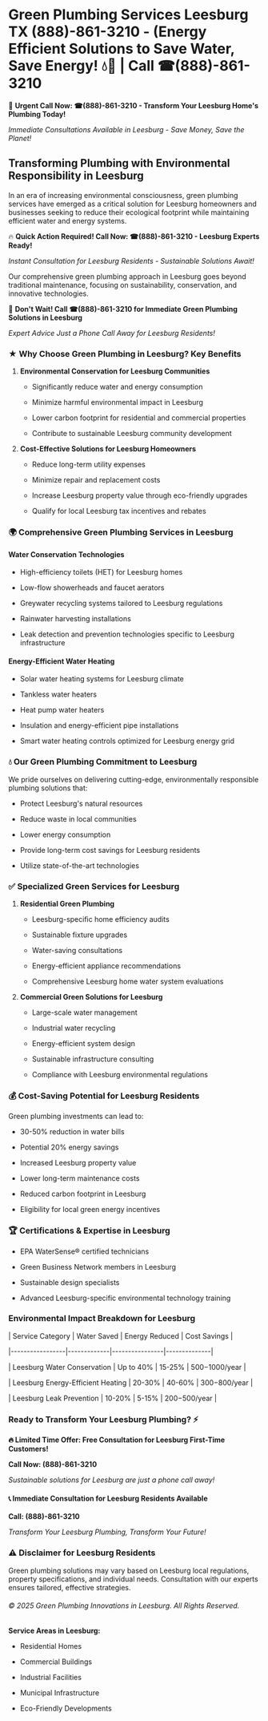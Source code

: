 # Green Plumbing Services Leesburg TX (888)-861-3210 - (Energy Efficient Solutions to Save Water, Save Energy! 💧🌿 | Call ☎(888)-861-3210

🚨 **Urgent Call Now: ☎(888)-861-3210 - Transform Your Leesburg Home's Plumbing Today!**
*Immediate Consultations Available in Leesburg - Save Money, Save the Planet!*

## Transforming Plumbing with Environmental Responsibility in Leesburg

In an era of increasing environmental consciousness, green plumbing services have emerged as a critical solution for Leesburg homeowners and businesses seeking to reduce their ecological footprint while maintaining efficient water and energy systems. 

🔥 **Quick Action Required! Call Now: ☎(888)-861-3210 - Leesburg Experts Ready!**
*Instant Consultation for Leesburg Residents - Sustainable Solutions Await!*

Our comprehensive green plumbing approach in Leesburg goes beyond traditional maintenance, focusing on sustainability, conservation, and innovative technologies.

🚨 **Don't Wait! Call ☎(888)-861-3210 for Immediate Green Plumbing Solutions in Leesburg**
*Expert Advice Just a Phone Call Away for Leesburg Residents!*

### ★ Why Choose Green Plumbing in Leesburg? Key Benefits

1. **Environmental Conservation for Leesburg Communities** 
   - Significantly reduce water and energy consumption
   - Minimize harmful environmental impact in Leesburg
   - Lower carbon footprint for residential and commercial properties
   - Contribute to sustainable Leesburg community development

2. **Cost-Effective Solutions for Leesburg Homeowners** 
   - Reduce long-term utility expenses
   - Minimize repair and replacement costs
   - Increase Leesburg property value through eco-friendly upgrades
   - Qualify for local Leesburg tax incentives and rebates

### 🌍 Comprehensive Green Plumbing Services in Leesburg

#### Water Conservation Technologies
- High-efficiency toilets (HET) for Leesburg homes
- Low-flow showerheads and faucet aerators
- Greywater recycling systems tailored to Leesburg regulations
- Rainwater harvesting installations
- Leak detection and prevention technologies specific to Leesburg infrastructure

#### Energy-Efficient Water Heating
- Solar water heating systems for Leesburg climate
- Tankless water heaters
- Heat pump water heaters
- Insulation and energy-efficient pipe installations
- Smart water heating controls optimized for Leesburg energy grid

### 💧 Our Green Plumbing Commitment to Leesburg

We pride ourselves on delivering cutting-edge, environmentally responsible plumbing solutions that:
- Protect Leesburg's natural resources
- Reduce waste in local communities
- Lower energy consumption
- Provide long-term cost savings for Leesburg residents
- Utilize state-of-the-art technologies

### ✅ Specialized Green Services for Leesburg

1. **Residential Green Plumbing**
   - Leesburg-specific home efficiency audits
   - Sustainable fixture upgrades
   - Water-saving consultations
   - Energy-efficient appliance recommendations
   - Comprehensive Leesburg home water system evaluations

2. **Commercial Green Solutions for Leesburg**
   - Large-scale water management
   - Industrial water recycling
   - Energy-efficient system design
   - Sustainable infrastructure consulting
   - Compliance with Leesburg environmental regulations

### 💰 Cost-Saving Potential for Leesburg Residents

Green plumbing investments can lead to:
- 30-50% reduction in water bills
- Potential 20% energy savings
- Increased Leesburg property value
- Lower long-term maintenance costs
- Reduced carbon footprint in Leesburg
- Eligibility for local green energy incentives

### 🏆 Certifications & Expertise in Leesburg

- EPA WaterSense® certified technicians
- Green Business Network members in Leesburg
- Sustainable design specialists
- Advanced Leesburg-specific environmental technology training

### Environmental Impact Breakdown for Leesburg

| Service Category | Water Saved | Energy Reduced | Cost Savings |
|-----------------|-------------|----------------|--------------|
| Leesburg Water Conservation | Up to 40% | 15-25% | $500-$1000/year |
| Leesburg Energy-Efficient Heating | 20-30% | 40-60% | $300-$800/year |
| Leesburg Leak Prevention | 10-20% | 5-15% | $200-$500/year |

### Ready to Transform Your Leesburg Plumbing? ⚡

**🔥 Limited Time Offer: Free Consultation for Leesburg First-Time Customers!**

**Call Now: (888)-861-3210**
*Sustainable solutions for Leesburg are just a phone call away!*

#### 📞 Immediate Consultation for Leesburg Residents Available

**Call: (888)-861-3210**
*Transform Your Leesburg Plumbing, Transform Your Future!*

### ⚠️ Disclaimer for Leesburg Residents

Green plumbing solutions may vary based on Leesburg local regulations, property specifications, and individual needs. Consultation with our experts ensures tailored, effective strategies.

###### © 2025 Green Plumbing Innovations in Leesburg. All Rights Reserved.

**Service Areas in Leesburg:** 
- Residential Homes
- Commercial Buildings
- Industrial Facilities
- Municipal Infrastructure
- Eco-Friendly Developments